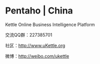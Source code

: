 # Pentaho | China

Kettle Online Business Intelligence Platform


交流QQ群：227385701

社区：http://www.uKettle.org

微博：http://weibo.com/ukettle